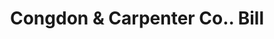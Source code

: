 ---
doi: 10.7916/D8J97JMF
date_other: '1890'
date_other_textual: 1890-1899
form: printed ephemera
genre:
- Invoices
name:
- Congdon & Carpenter Co.
object_in_context_url: https://biggert.cul.columbia.edu/items/view/ave_biggert_01712
subject_hierarchical_geographic:
- Providence, Rhode Island, United States
subject_name:
- Congdon & Carpenter Co.
title: Congdon & Carpenter Co.. Bill
sort_title: Congdon & Carpenter Co.. Bill
call_number: ave_biggert_01712
coordinates:
- 41.82361111111111,-71.42222222222223
pid: ave_biggert_01712
identifiers: ave_biggert_01712
thumbnail: https://derivativo-3.library.columbia.edu/iiif/2/ldpd:490737/full/!256,256/0/native.jpg
permalink: "/items/ave_biggert_01712/"
layout: iiif-image-page
---